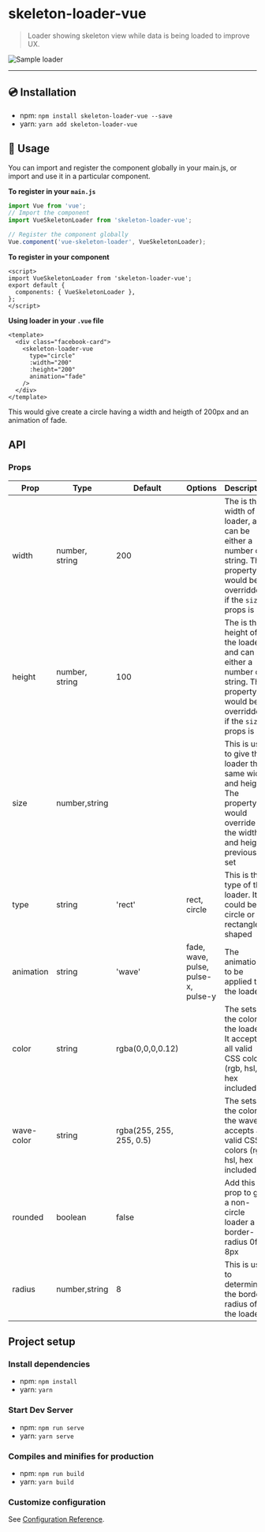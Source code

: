 # skeleton-loader-vue

> Loader showing skeleton view while data is being loaded to improve UX.

![Sample loader](https://res.cloudinary.com/ibnabubakre/image/upload/v1594505356/loader.gif)

---

## :cd: Installation

* npm: `npm install skeleton-loader-vue --save`
* yarn: `yarn add skeleton-loader-vue`

## :rocket: Usage
You can import and register the component globally in your main.js, or import and use it in a particular component.

**To register in your `main.js`**
```javascript
import Vue from 'vue';
// Import the component
import VueSkeletonLoader from 'skeleton-loader-vue';

// Register the component globally
Vue.component('vue-skeleton-loader', VueSkeletonLoader);
```

**To register in your component**
```vue
<script>
import VueSkeletonLoader from 'skeleton-loader-vue';
export default {
  components: { VueSkeletonLoader },
};
</script>
```

**Using loader in your `.vue` file**

```vue
<template>
  <div class="facebook-card">
    <skeleton-loader-vue
      type="circle"
      :width="200"
      :height="200"
      animation="fade"
    />
  </div>
</template>
```

This would give create a circle having a width and heigth of 200px and an animation of fade.

## API

### Props

|Prop|Type|Default|Options|Description|
|---|---|---|---|---|
|width|number, string|200||The is the width of the loader, and can be either a number or string. This property would be overridden if the `size` props is set|
|height|number, string|100||The is the height of the loader, and can be either a number or string. This property would be overridden if the `size` props is set|
|size|number,string|||This is used to give the loader the same width and height. The property would override the width and height previously set|
|type|string|'rect'|rect, circle|This is the type of the loader. It could be circle or rectangle shaped|
|animation|string|'wave'|fade, wave, pulse, pulse-x, pulse-y|The animation to be applied to the loader|
|color|string|rgba(0,0,0,0.12)||The sets the color of the loader. It accepts all valid CSS colors (rgb, hsl, hex included)|
|wave-color|string|rgba(255, 255, 255, 0.5)||The sets the color of the wave. It accepts all valid CSS colors (rgb, hsl, hex included)|
|rounded|boolean|false||Add this prop to give a non-circle loader a border-radius 0f 8px|
|radius|number,string|8||This is used to determine the border radius of the loader|


## Project setup

### Install dependencies

* npm: `npm install`
* yarn: `yarn`

### Start Dev Server

* npm: `npm run serve`
* yarn: `yarn serve`

### Compiles and minifies for production

* npm: `npm run build`
* yarn: `yarn build`

### Customize configuration

See [Configuration Reference](https://cli.vuejs.org/config/).
